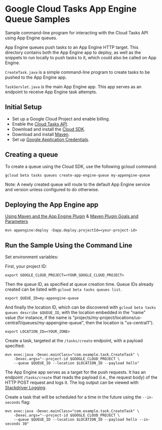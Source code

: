# Google Cloud Tasks App Engine Queue Samples

Sample command-line program for interacting with the Cloud Tasks API
using App Engine queues.

App Engine queues push tasks to an App Engine HTTP target. This directory
contains both the App Engine app to deploy, as well as the snippets to run
locally to push tasks to it, which could also be called on App Engine.

`CreateTask.java` is a simple command-line program to create
tasks to be pushed to the App Engine app.

`TaskServlet.java` is the main App Engine app. This app serves as an endpoint to receive
App Engine task attempts.


## Initial Setup

 * Set up a Google Cloud Project and enable billing.
 * Enable the
 [Cloud Tasks API](https://console.cloud.google.com/launcher/details/google/cloudtasks.googleapis.com).
 * Download and install the [Cloud SDK](https://cloud.google.com/sdk).
 * Download and install [Maven](http://maven.apache.org/install.html).
 * Set up [Google Application Credentials](https://cloud.google.com/docs/authentication/getting-started).

## Creating a queue

To create a queue using the Cloud SDK, use the following gcloud command:

```
gcloud beta tasks queues create-app-engine-queue my-appengine-queue
```

Note: A newly created queue will route to the default App Engine service and
version unless configured to do otherwise.

## Deploying the App Engine app
[Using Maven and the App Engine Plugin](https://cloud.google.com/appengine/docs/flexible/java/using-maven)
& [Maven Plugin Goals and Parameters](https://cloud.google.com/appengine/docs/flexible/java/maven-reference)

```
mvn appengine:deploy -Dapp.deploy.projectId=<your-project-id>
```

## Run the Sample Using the Command Line

Set environment variables:

First, your project ID:

```
export GOOGLE_CLOUD_PROJECT=<YOUR_GOOGLE_CLOUD_PROJECT>
```

Then the queue ID, as specified at queue creation time. Queue IDs already
created can be listed with `gcloud beta tasks queues list`.

```
export QUEUE_ID=my-appengine-queue
```

And finally the location ID, which can be discovered with
`gcloud beta tasks queues describe $QUEUE_ID`, with the location embedded in
the "name" value (for instance, if the name is
"projects/my-project/locations/us-central1/queues/my-appengine-queue", then the
location is "us-central1").

```
export LOCATION_ID=<YOUR_ZONE>
```

Create a task, targeted at the `/tasks/create` endpoint, with a payload specified:

```
mvn exec:java -Dexec.mainClass="com.example.task.CreateTask" \
    -Dexec.args="--project-id $GOOGLE_CLOUD_PROJECT \
    --queue $QUEUE_ID --location $LOCATION_ID --payload hello"
```

The App Engine app serves as a target for the push requests. It has an
endpoint `/tasks/create` that reads the payload (i.e., the request body) of the
HTTP POST request and logs it. The log output can be viewed with [Stackdriver Logging](https://console.cloud.google.com/logs/viewer?minLogLevel=0).

Create a task that will be scheduled for a time in the future using the
`--in-seconds` flag:

```
mvn exec:java -Dexec.mainClass="com.example.task.CreateTask" \
    -Dexec.args="--project-id $GOOGLE_CLOUD_PROJECT \
    --queue $QUEUE_ID --location $LOCATION_ID --payload hello --in-seconds 30"
```
